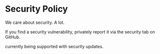 # Security Policy

We care about security. A lot.

If you find a security vulnerability, privately report it via the security tab on GitHub.

currently being supported with security updates.
